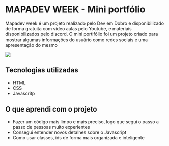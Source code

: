# MAPADEV WEEK - Mini portfólio

Mapadev week é um projeto realizado pelo Dev em Dobro e disponibilizado de forma gratuita com vídeo aulas pelo Youtube, e materiais disponibilizados pelo discord.
O mini portifólio foi um projeto criado para mostrar algumas informações do usuário como redes sociais e uma apresentação do mesmo

<img src="./src/images/mini-port-gif.gif">

## Tecnologias utilizadas
- HTML
- CSS
- Javascritp

## O que aprendi com o projeto
- Fazer um código mais limpo e mais preciso, logo que segui o passo a passo de pessoas muito experientes
- Consegui entender novos detalhes sobre o Javascript
- Como usar classes, ids de forma mais organizada e inteligente
